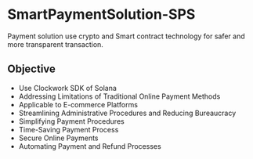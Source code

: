 # SmartPaymentSolution-SPS
Payment solution use crypto and Smart contract technology for safer and more transparent transaction.

## Objective
- Use Clockwork SDK of Solana
- Addressing Limitations of Traditional Online Payment Methods
- Applicable to E-commerce Platforms
- Streamlining Administrative Procedures and Reducing Bureaucracy
- Simplifying Payment Procedures
- Time-Saving Payment Process
- Secure Online Payments
- Automating Payment and Refund Processes
